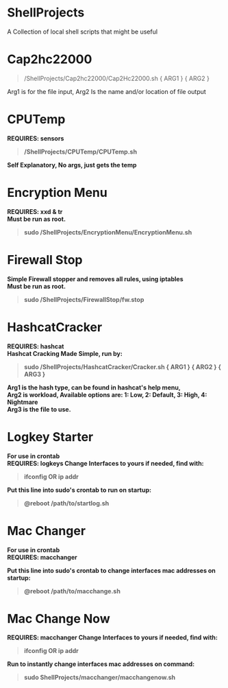 # ShellProjects
A Collection of local shell scripts that might be useful

# Cap2hc22000
> /ShellProjects/Cap2hc22000/Cap2Hc22000.sh { ARG1 } { ARG2 } <br>
 
 Arg1 is for the file input, Arg2 Is the name and/or location of file output

 # CPUTemp
<b>REQUIRES: sensors

 > /ShellProjects/CPUTemp/CPUTemp.sh

Self Explanatory, No args, just gets the temp

# Encryption Menu

<b>REQUIRES: xxd & tr</b> \
Must be run as root.

> sudo /ShellProjects/EncryptionMenu/EncryptionMenu.sh

# Firewall Stop

Simple Firewall stopper and removes <b>all</b> rules, using iptables \
Must be run as root.

> sudo /ShellProjects/FirewallStop/fw.stop

# HashcatCracker

<b>REQUIRES: hashcat</b> \
Hashcat Cracking Made Simple, run by:

> sudo /ShellProjects/HashcatCracker/Cracker.sh { ARG1 } { ARG2 } { ARG3 }

Arg1 is the hash type, can be found in hashcat's help menu, \
Arg2 is workload, Available options are: 1: Low, 2: Default, 3: High, 4: Nightmare \
Arg3 is the file to use.

# Logkey Starter

For use in crontab \
<b>REQUIRES: logkeys</b>
Change Interfaces to yours if needed, find with:

> ifconfig OR ip addr

Put this line into sudo's crontab to run on startup:

> @reboot /path/to/startlog.sh

# Mac Changer

For use in crontab \
<b>REQUIRES: macchanger</b>

Put this line into sudo's crontab to change interfaces mac addresses on startup:

> @reboot /path/to/macchange.sh

# Mac Change Now

<b>REQUIRES: macchanger</b>
Change Interfaces to yours if needed, find with:

> ifconfig OR ip addr

Run to instantly change interfaces mac addresses on command:

> sudo ShellProjects/macchanger/macchangenow.sh